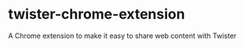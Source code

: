 twister-chrome-extension
========================

A Chrome extension to make it easy to share web content with Twister
